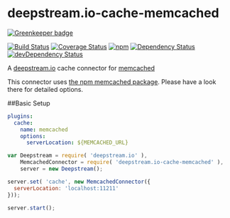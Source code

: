 # deepstream.io-cache-memcached

[![Greenkeeper badge](https://badges.greenkeeper.io/deepstreamIO/deepstream.io-cache-memcached.svg)](https://greenkeeper.io/)

[![Build Status](https://travis-ci.org/deepstreamIO/deepstream.io-cache-memcached.svg?branch=master)](https://travis-ci.org/deepstreamIO/deepstream.io-cache-memcached)
[![Coverage Status](https://coveralls.io/repos/github/deepstreamIO/deepstream.io-cache-memcached/badge.svg?branch=master)](https://coveralls.io/github/deepstreamIO/deepstream.io-cache-memcached?branch=master)
[![npm](https://img.shields.io/npm/v/deepstream.io-cache-memcached.svg)](https://www.npmjs.com/package/deepstream.io-cache-memcached)
[![Dependency Status](https://david-dm.org/deepstreamIO/deepstream.io-cache-memcached.svg)](https://david-dm.org/deepstreamIO/deepstream.io-cache-memcached)
[![devDependency Status](https://david-dm.org/deepstreamIO/deepstream.io-cache-memcached/dev-status.svg)](https://david-dm.org/deepstreamIO/deepstream.io-cache-memcached#info=devDependencies) 

A [deepstream.io](http://deepstream.io/) cache connector for [memcached](http://memcached.org/)

This connector uses [the npm memcached package](https://www.npmjs.com/package/memcached). Please have a look there for detailed options.

##Basic Setup
```yaml
plugins:
  cache:
    name: memcached
    options:
      serverLocation: ${MEMCACHED_URL}
```

```javascript
var Deepstream = require( 'deepstream.io' ),
    MemcachedConnector = require( 'deepstream.io-cache-memcached' ),
    server = new Deepstream();

server.set( 'cache', new MemcachedConnector({
  serverLocation: 'localhost:11211'
}));

server.start();
```
